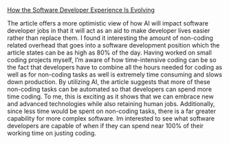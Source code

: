 [How the Software Developer Experience Is Evolving](https://www.eetimes.eu/how-the-software-developer-experience-is-evolving/)

The article offers a more optimistic view of how AI will impact software developer jobs in that it will act as an aid to make developer lives easier rather than replace them. I found it interesting the amount of non-coding related overhead that goes into a software development position which the article states can be as high as 80% of the day. Having worked on small coding projects myself, I’m aware of how time-intensive coding can be so the fact that developers have to combine all the hours needed for coding as well as for non-coding tasks as well is extremely time consuming and slows down production. By utilizing AI, the article suggests that more of these non-coding tasks can be automated so that developers can spend more time coding. To me, this is exciting as it shows that we can embrace new and advanced technologies while also retaining human jobs. Additionally, since less time would be spent on non-coding tasks, there is a far greater capability for more complex software. Im interested to see what software developers are capable of when if they can spend near 100% of their working time on justing coding. 